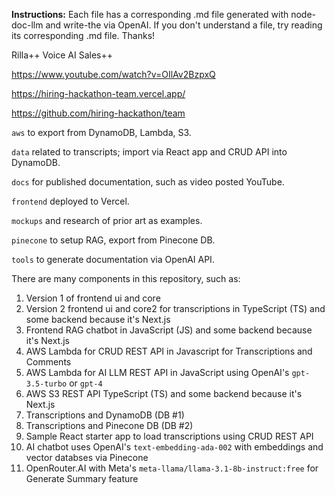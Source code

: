 **Instructions:** Each file has a corresponding .md file generated with node-doc-llm and write-the via OpenAI. If you don't understand a file, try reading its corresponding .md file. Thanks!

Rilla++ Voice AI Sales++

https://www.youtube.com/watch?v=OIlAv2BzpxQ

https://hiring-hackathon-team.vercel.app/

https://github.com/hiring-hackathon/team

`aws` to export from DynamoDB, Lambda, S3.

`data` related to transcripts; import via React app and CRUD API into DynamoDB.

`docs` for published documentation, such as video posted YouTube.

`frontend` deployed to Vercel.

`mockups` and research of prior art as examples.

`pinecone` to setup RAG, export from Pinecone DB.

`tools` to generate documentation via OpenAI API.

There are many components in this repository, such as:
1. Version 1 of frontend ui and core
2. Version 2 frontend ui and core2 for transcriptions in TypeScript (TS) and some backend because it's Next.js
2. Frontend RAG chatbot in JavaScript (JS) and some backend because it's Next.js
3. AWS Lambda for CRUD REST API in Javascript for Transcriptions and Comments
4. AWS Lambda for AI LLM REST API in JavaScript using OpenAI's `gpt-3.5-turbo` or `gpt-4`
5. AWS S3 REST API TypeScript (TS) and some backend because it's Next.js
6. Transcriptions and DynamoDB (DB #1)
7. Transcriptions and Pinecone DB (DB #2)
8. Sample React starter app to load transcriptions using CRUD REST API
9. AI chatbot uses OpenAI's `text-embedding-ada-002` with embeddings and vector databses via Pinecone
10. OpenRouter.AI with Meta's `meta-llama/llama-3.1-8b-instruct:free` for Generate Summary feature
